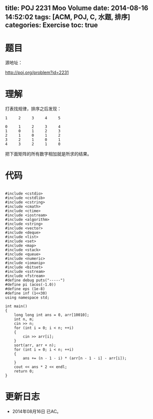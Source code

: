 title: POJ 2231 Moo Volume
date: 2014-08-16 14:52:02
tags: [ACM, POJ, C, 水题, 排序]
categories: Exercise
toc: true
---
# 题目
源地址：

http://poj.org/problem?id=2231

# 理解
打表找规律，排序之后发现：

```
1     2     3     4     5

0     1     2     3     4
1     0     1     2     3
2     1     0     1     2
3     2     1     0     1
4     3     2     1     0

```
把下面矩阵的所有数字相加就是所求的结果。

<!-- more -->

# 代码

```

#include <cstdio>
#include <cstdlib>
#include <cstring>
#include <cmath>
#include <ctime>
#include <iostream>
#include <algorithm>
#include <string>
#include <vector>
#include <deque>
#include <list>
#include <set>
#include <map>
#include <stack>
#include <queue>
#include <numeric>
#include <iomanip>
#include <bitset>
#include <sstream>
#include <fstream>
#define debug puts("-----")
#define pi (acos(-1.0))
#define eps (1e-8)
#define inf (1<<30)
using namespace std;

int main()
{
    long long int ans = 0, arr[10010];
    int n, m;
    cin >> n;
    for (int i = 0; i < n; ++i)
    {
        cin >> arr[i];
    }
    sort(arr, arr + n);
    for (int i = 0; i < n; ++i)
    {
        ans += (n - 1 - i) * (arr[n - 1 - i] - arr[i]);
    }
    cout << ans * 2 << endl;
    return 0;
}

```

# 更新日志
- 2014年08月16日 已AC。